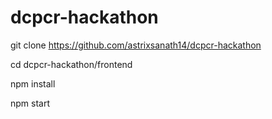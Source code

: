 # dcpcr-hackathon
git clone https://github.com/astrixsanath14/dcpcr-hackathon

cd dcpcr-hackathon/frontend

npm install

npm start